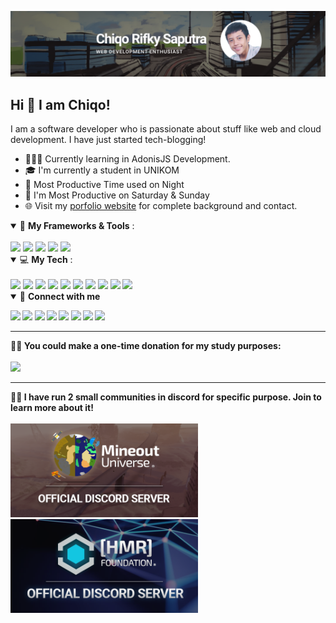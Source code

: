 ![banner](https://raw.githubusercontent.com/chiqors/chiqors/master/chiqors.png)
## Hi 👋 I am Chiqo!
I am a software developer who is passionate about stuff like web and cloud development. I have just started tech-blogging! 

- 👨🏽‍💻 Currently learning in AdonisJS Development.
- 🎓 I'm currently a student in UNIKOM
- 🦉 Most Productive Time used on Night
- 📅 I'm Most Productive on Saturday & Sunday
- 🌐 Visit my [porfolio website](https://chiqors.github.io/) for complete background and contact.

<details open>
<summary>🔨 <b>My Frameworks & Tools</b> :</summary>

<br>

<img src="https://img.shields.io/badge/AdonisJS%20-%23220052.svg?&style=for-the-badge&logo=AdonisJS&logoColor=white"/>
<img src="https://img.shields.io/badge/Laravel%20-%23FF2D20.svg?&style=for-the-badge&logo=Laravel&logoColor=white"/>
<img src="https://img.shields.io/badge/TailwindCSS%20-%2338B2AC.svg?&style=for-the-badge&logo=Tailwind%20CSS&logoColor=white"/>
<img src="https://img.shields.io/badge/Bootstrap%20-%23563D7C.svg?&style=for-the-badge&logo=Bootstrap&logoColor=white"/>
<img src="https://img.shields.io/badge/Figma%20-%23F24E1E.svg?&style=for-the-badge&logo=Figma&logoColor=white"/>

</details>

<details open>
<summary>💻 <b>My Tech</b> :</summary>

<br>

<img src="https://img.shields.io/badge/javascript%20-%23F7DF1E.svg?&style=for-the-badge&logo=JavaScript&logoColor=white"/>
<img src="https://img.shields.io/badge/php%20-%23777BB4.svg?&style=for-the-badge&logo=PHP&logoColor=white"/>
<img src="https://img.shields.io/badge/apache%20-%23D22128.svg?&style=for-the-badge&logo=Apache&logoColor=white"/>
<img src="https://img.shields.io/badge/nodejs%20-%23339933.svg?&style=for-the-badge&logo=Node.js&logoColor=white"/>
<img src="https://img.shields.io/badge/heroku%20-%23430098.svg?&style=for-the-badge&logo=heroku&logoColor=white"/>
<img src="https://img.shields.io/badge/azure%20-%230089D6.svg?&style=for-the-badge&logo=Microsoft%20Azure&logoColor=white"/>
<img src="https://img.shields.io/badge/AWS%20-%23FF9900.svg?&style=for-the-badge&logo=amazon-aws&logoColor=white"/>
<img src="https://img.shields.io/badge/mysql%20-%234479A1.svg?&style=for-the-badge&logo=MySQL&logoColor=white"/>
<img src="https://img.shields.io/badge/postgresql%20-%23336791.svg?&style=for-the-badge&logo=PostgreSQL&logoColor=white"/>
<img src="https://img.shields.io/badge/mongodb%20-%2347A248.svg?&style=for-the-badge&logo=MongoDB&logoColor=white"/>

</details>

<details open>
<summary>🤝 <b>Connect with me<b></summary>

<p align = "center">

![](https://img.shields.io/github/followers/chiqors?style=for-the-badge&logo=github&label=GitHub)
[<img src="https://img.shields.io/twitter/follow/chiqors?label=Twitter&style=for-the-badge&logo=twitter&logoColor=white&labelColor=1DA1F2" />](https://twitter.com/chiqors)
[<img src ="https://img.shields.io/badge/portfolio-web-%23.svg?&style=for-the-badge&logo=&logoColor=white%22">](https://chiqors.github.io/)
[<img src="https://img.shields.io/badge/medium-%2312100E.svg?&style=for-the-badge&logo=medium&logoColor=white" />](https://medium.com/@chiqors)
[<img src="https://img.shields.io/badge/linkedin-%230077B5.svg?&style=for-the-badge&logo=linkedin&logoColor=white" />](https://www.linkedin.com/in/chiqors/)
[<img src="https://img.shields.io/badge/Discord--Han%236674-%237289DA.svg?&style=for-the-badge&logo=discord&logoColor=white" />](https://discord.com/app)
[<img src = "https://img.shields.io/badge/instagram-%23E4405F.svg?&style=for-the-badge&logo=instagram&logoColor=white">](https://www.instagram.com/chiqors_origin/)
[<img src = "https://img.shields.io/badge/facebook-%231877F2.svg?&style=for-the-badge&logo=facebook&logoColor=white">](https://www.facebook.com/chiqors/)

</p>

</details>

---

🌱🌱 You could make a one-time donation for my study purposes:
<br><br>
[<img src = "https://img.shields.io/badge/paypal-%2300457C.svg?&style=for-the-badge&logo=paypal&logoColor=white">](https://paypal.me/chiqors105)

---

🔰🔰 I have run 2 small communities in discord for specific purpose. Join to learn more about it!<br><br>
<a href="https://discord.gg/XZAA2ZK"><img src="https://raw.githubusercontent.com/chiqors/chiqors/master/dschome.png" width="300"></a>
<a href="https://discord.gg/Tk8zbdR"><img src="https://raw.githubusercontent.com/chiqors/chiqors/master/home.png" width="300"></a>
